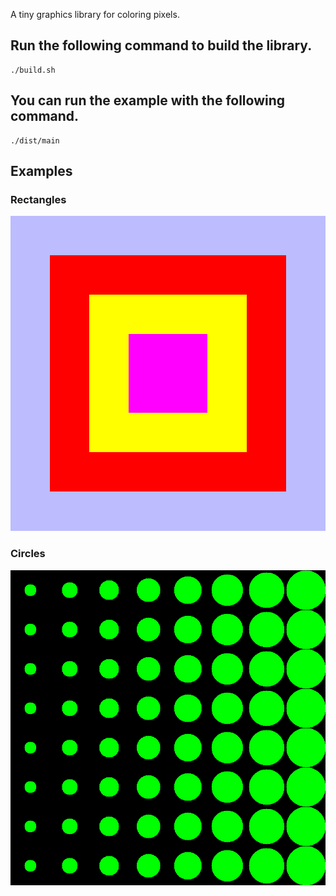A tiny graphics library for coloring pixels.

## Run the following command to build the library.

```
./build.sh
```

## You can run the example with the following command.

```
./dist/main
```

## Examples

### Rectangles

![Rectangles](./examples/rectangles.png)

### Circles

![Circles](./examples/circles.png)
